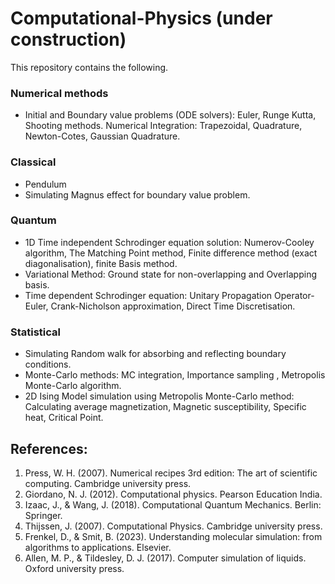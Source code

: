 # Computational-Physics (under construction)
This repository contains the following. 
### Numerical methods
- Initial and Boundary value problems (ODE solvers): Euler, Runge Kutta, Shooting methods. Numerical Integration: Trapezoidal, Quadrature, Newton-Cotes, Gaussian Quadrature.
### Classical
- Pendulum
- Simulating Magnus effect for boundary value problem.
### Quantum
- 1D Time independent Schrodinger equation solution: Numerov-Cooley algorithm, The Matching Point method, Finite difference method (exact diagonalisation), finite Basis method.
- Variational Method: Ground state for non-overlapping and Overlapping basis.   
- Time dependent Schrodinger equation: Unitary Propagation Operator- Euler, Crank-Nicholson approximation, Direct Time Discretisation.
### Statistical
- Simulating Random walk for absorbing and reflecting boundary conditions.
- Monte-Carlo methods: MC integration, Importance sampling , Metropolis Monte-Carlo algorithm.
- 2D Ising Model simulation using Metropolis Monte-Carlo method: Calculating average magnetization, Magnetic susceptibility, Specific heat, Critical Point.

## References:
1. Press, W. H. (2007). Numerical recipes 3rd edition: The art of scientific computing. Cambridge university press.
2. Giordano, N. J. (2012). Computational physics. Pearson Education India.
3. Izaac, J., & Wang, J. (2018). Computational Quantum Mechanics. Berlin: Springer.
4. Thijssen, J. (2007). Computational Physics. Cambridge university press.   
5. Frenkel, D., & Smit, B. (2023). Understanding molecular simulation: from algorithms to applications. Elsevier.
6. Allen, M. P., & Tildesley, D. J. (2017). Computer simulation of liquids. Oxford university press.
